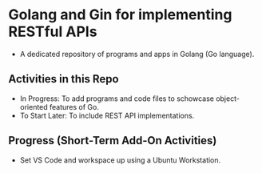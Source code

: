 # Golang and Gin for implementing RESTful APIs
- A dedicated repository of programs and apps in Golang (Go language).

## Activities in this Repo
- In Progress: To add programs and code files to schowcase object-oriented features of Go.
- To Start Later: To include REST API implementations.

## Progress (Short-Term Add-On Activities)
- Set VS Code and workspace up using a Ubuntu Workstation.
